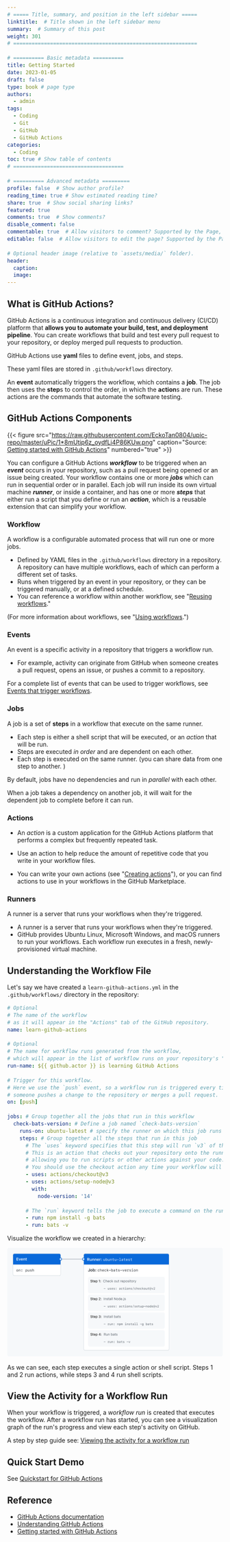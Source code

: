 ```yaml
---
# ===== Title, summary, and position in the left sidebar =====
linktitle:  # Title shown in the left sidebar menu
summary:  # Summary of this post
weight: 301
# ============================================================

# ========== Basic metadata ==========
title: Getting Started
date: 2023-01-05
draft: false
type: book # page type
authors:
  - admin
tags:
  - Coding
  - Git
  - GitHub
  - GitHub Actions
categories:
  - Coding
toc: true # Show table of contents
# ====================================

# ========== Advanced metadata =========
profile: false  # Show author profile?
reading_time: true # Show estimated reading time?
share: true  # Show social sharing links?
featured: true
comments: true  # Show comments?
disable_comment: false
commentable: true  # Allow visitors to comment? Supported by the Page, Post, and Book content types.
editable: false  # Allow visitors to edit the page? Supported by the Page, Post, and Book content types.

# Optional header image (relative to `assets/media/` folder).
header:
  caption: 
  image:  
---
```


## What is GitHub Actions?

GitHub Actions is a continuous integration and continuous delivery (CI/CD) platform that **allows you to automate your build, test, and deployment pipeline**. You can create workflows that build and test every pull request to your repository, or deploy merged pull requests to production.



GitHub Actions use **yaml** files to define event, jobs, and steps.

These yaml files are stored in `.github/workflows` directory.  

An **event** automatically triggers the workflow, which contains a **job**. The job then uses the **step**s to control the order, in which the **action**s are run. These actions are the commands that automate the software testing.

## GitHub Actions Components

{{< figure src="https://raw.githubusercontent.com/EckoTan0804/upic-repo/master/uPic/1*8mUtip6z_oydfLi4P86KUw.png" caption="Source: [Getting started with GitHub Actions](https://itnext.io/getting-started-with-github-actions-fe94167dbc6d)" numbered="true" >}}

You can configure a GitHub Actions ***workflow*** to be triggered when an ***event*** occurs in your repository, such as a pull request being opened or an issue being created. Your workflow contains one or more ***jobs*** which can run in sequential order or in parallel. Each job will run inside its own virtual machine ***runner***, or inside a container, and has one or more ***steps*** that either run a script that you define or run an ***action***, which is a reusable extension that can simplify your workflow.

### Workflow

A workflow is a configurable automated process that will run one or more jobs. 

- Defined by YAML files in the `.github/workflows` directory in a repository. A repository can have multiple workflows, each of which can perform a different set of tasks. 
- Runs when triggered by an event in your repository, or they can be triggered manually, or at a defined schedule.
- You can reference a workflow within another workflow, see "[Reusing workflows](https://docs.github.com/en/actions/learn-github-actions/reusing-workflows)."

(For more information about workflows, see "[Using workflows](https://docs.github.com/en/actions/using-workflows).")

### Events

An event is a specific activity in a repository that triggers a workflow run. 

- For example, activity can originate from GitHub when someone creates a pull request, opens an issue, or pushes a commit to a repository. 

For a complete list of events that can be used to trigger workflows, see [Events that trigger workflows](https://docs.github.com/en/actions/reference/events-that-trigger-workflows).

### Jobs

A job is a set of **steps** in a workflow that execute on the same runner.

- Each step is either a shell script that will be executed, or an *action* that will be run.
- Steps are executed *in order* and are dependent on each other.
- Each step is executed on the same runner. (you can share data from one step to another. )

By default, jobs have no dependencies and run in *parallel* with each other.

When a job takes a dependency on another job, it will wait for the dependent job to complete before it can run. 

### Actions

- An *action* is a custom application for the GitHub Actions platform that performs a complex but frequently repeated task.

- Use an action to help reduce the amount of repetitive code that you write in your workflow files.
- You can write your own actions (see "[Creating actions](https://docs.github.com/en/actions/creating-actions)"), or you can find actions to use in your workflows in the GitHub Marketplace.

### Runners

A runner is a server that runs your workflows when they're triggered. 

- A runner is a server that runs your workflows when they're triggered. 
- GitHub provides Ubuntu Linux, Microsoft Windows, and macOS runners to run your workflows. Each workflow run executes in a fresh, newly-provisioned virtual machine. 

## Understanding the Workflow File

Let's say we have created a `learn-github-actions.yml` in the `.github/workflows/` directory in the repository:

```yaml
# Optional
# The name of the workflow 
# as it will appear in the "Actions" tab of the GitHub repository. 
name: learn-github-actions

# Optional
# The name for workflow runs generated from the workflow, 
# which will appear in the list of workflow runs on your repository's "Actions" tab.
run-name: ${{ github.actor }} is learning GitHub Actions

# Trigger for this workflow.
# Here we use the `push` event, so a workflow run is triggered every time
# someone pushes a change to the repository or merges a pull request.
on: [push]

jobs: # Group together all the jobs that run in this workflow
  check-bats-version: # Define a job named `check-bats-version`
    runs-on: ubuntu-latest # specify the runner on which this job runs
    steps: # Group together all the steps that run in this job
      # The `uses` keyword specifies that this step will run `v3` of the `actions/checkout` action. 
      # This is an action that checks out your repository onto the runner,`
      # allowing you to run scripts or other actions against your code.
      # You should use the checkout action any time your workflow will run against the repository's code.
      - uses: actions/checkout@v3
      - uses: actions/setup-node@v3
        with:
          node-version: '14'
      
      # The `run` keyword tells the job to execute a command on the runner.
      - run: npm install -g bats
      - run: bats -v
```

Visualize the workflow we created in a hierarchy:

![Workflow overview](https://raw.githubusercontent.com/EckoTan0804/upic-repo/master/uPic/overview-actions-event.png)

As we can see, each step executes a single action or shell script. Steps 1 and 2 run actions, while steps 3 and 4 run shell scripts.

## View the Activity for a Workflow Run

When your workflow is triggered, a *workflow run* is created that executes the workflow. After a workflow run has started, you can see a visualization graph of the run's progress and view each step's activity on GitHub.

A step by step guide see: [Viewing the activity for a workflow run](https://docs.github.com/en/actions/learn-github-actions/understanding-github-actions#viewing-the-activity-for-a-workflow-run)

## Quick Start Demo

See [Quickstart for GitHub Actions](https://docs.github.com/en/actions/quickstart)

## Reference

- [GitHub Actions documentation](https://docs.github.com/en/actions)
- [Understanding GitHub Actions](https://docs.github.com/en/actions/learn-github-actions/understanding-github-actions)
- [Getting started with GitHub Actions](https://itnext.io/getting-started-with-github-actions-fe94167dbc6d)